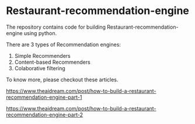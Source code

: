 # Restaurant-recommendation-engine

The repository contains code for building Restaurant-recommendation-engine using python.

There are 3 types of Recommendation engines:
1. Simple Recommenders
2. Content-based Recommenders
3. Colaborative filtering

To know more, please checkout these articles.

https://www.theaidream.com/post/how-to-build-a-restaurant-recommendation-engine-part-1

https://www.theaidream.com/post/how-to-build-a-restaurant-recommendation-engine-part-2
